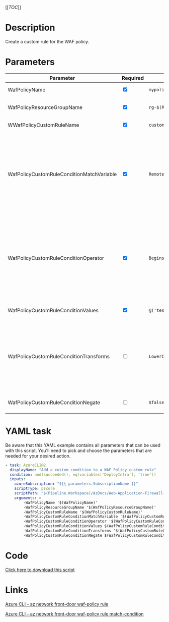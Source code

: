 [[_TOC_]]

# Description

Create a custom rule for the WAF policy.

# Parameters

| Parameter              | Required                        | Example Value                                                                 | Description                                               |
| ---------------------- | ------------------------------- | ----------------------------------------------------------------------------- | --------------------------------------------------------- |
| WafPolicyName          | <input type="checkbox" checked> | `mypolicy`                                                                    | The name of the policy.                                   |
| WafPolicyResourceGroupName | <input type="checkbox" checked> | `rg-$(Release.EnvironmentName)`                                               | The name of the resourcegroup the policy will reside in.  |
| WWafPolicyCustomRuleName | <input type="checkbox" checked> | `custom-rule-name` | The name of the custom rule. | 
| WafPolicyCustomRuleConditionMatchVariable | <input type="checkbox" checked> | `RemoteAddr` | The match type for the custom rule. The following are available: `RemoteAddr`, `RequestMethod`, `QueryString`, `PostArgs`, `RequestUri`, `RequestHeader`, `RequestBody`, `Cookies`, `SocketAddr`. |
| WafPolicyCustomRuleConditionOperator | <input type="checkbox" checked> | `BeginsWith` | The condition operator for the match condition. The following are available: `Any`, `IPMatch`, `GeoMatch`, `Equal`, `Contains`, `LessThan`, `GreaterThan`, `LessThanOrEqual`, `GreaterThanOrEqual`, `BeginsWith`, `EndsWith`, `RegEx`. |
| WafPolicyCustomRuleConditionValues | <input type="checkbox" checked> | `@('test';)` | The values that will be needed for the match operation. | 
| WafPolicyCustomRuleConditionTransforms | <input type="checkbox"> | `LowerCase` | Transformations that can be done on the condition values. The following are available: `LowerCase`, `RemoveNulls`, `Trim`, `UpperCase`, `UrlDecode`, `UrlEncode`. |
| WafPolicyCustomRuleConditionNegate | <input type="checkbox"> | `$false` | The negate of the rule. Defaults to `false`. |

# YAML task

Be aware that this YAML example contains all parameters that can be used with this script. You'll need to pick and choose the parameters that are needed for your desired action.

```yaml
- task: AzureCLI@2
  displayName: "Add a custom condition to a WAF Policy custom rule"
  condition: and(succeeded(), eq(variables['DeployInfra'], 'true'))
  inputs:
    azureSubscription: "${{ parameters.SubscriptionName }}"
    scriptType: pscore
    scriptPath: "$(Pipeline.Workspace)/AzDocs/Web-Application-Firewall-Policies/Create-WAF-Policy-Custom-Condition.ps1"
    arguments: >
        -WafPolicyName '$(WafPolicyName)'
        -WafPolicyResourceGroupName '$(WafPolicyResourceGroupName)'
        -WafPolicyCustomRuleName '$(WafPolicyCustomRuleName)'
        -WafPolicyCustomRuleConditionMatchVariable '$(WafPolicyCustomRuleConditionMatchVariable)'
        -WafPolicyCustomRuleConditionOperator '$(WafPolicyCustomRuleConditionOperator)'
        -WafPolicyCustomRuleConditionValues $(WafPolicyCustomRuleConditionValues)
        -WafPolicyCustomRuleConditionTransforms '$(WafPolicyCustomRuleConditionTransforms)'
        -WafPolicyCustomRuleConditionNegate $(WafPolicyCustomRuleConditionNegate)
```

# Code

[Click here to download this script](../../../../src/Web-Application-Firewall-Policies/Create-WAF-Policy-Custom-Condition.ps1)

# Links

[Azure CLI - az network front-door waf-policy rule](https://learn.microsoft.com/en-us/cli/azure/network/front-door/waf-policy/rule?view=azure-cli-latest)

[Azure CLI - az network front-door waf-policy rule match-condition](https://learn.microsoft.com/en-us/cli/azure/network/front-door/waf-policy/rule/match-condition?view=azure-cli-latest)